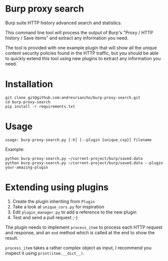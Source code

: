 # Burp proxy search 
Burp suite HTTP history advanced search and statistics.

This command line tool will process the output of Burp's 
"Proxy / HTTP history / Save items" and extract any information
you need.

The tool is provided with one example plugin that will show all
the unique content security policies found in the HTTP traffic,
but you should be able to quickly extend this tool using new
plugins to extract any information you need.

# Installation

```
git clone git@github.com:andresriancho/burp-proxy-search.git
cd burp-proxy-search
pip install -r requirements.txt
```

# Usage

```
usage: burp-proxy-search.py [-h] [--plugin {unique_csp}] filename
``` 

Example:

```
python burp-proxy-search.py ~/current-project/burp/saved.data
python burp-proxy-search.py ~/current-project/burp/saved.data --plugin your-amazing-plugin
```

# Extending using plugins

1. Create the plugin inheriting from `Plugin`
2. Take a look at `unique_cors.py` for inspiration 
3. Edit `plugin_manager.py` to add a reference to the new plugin
4. Test and send a pull request ;-)

The plugin needs to implement `process_item` to process each HTTP request
and response, and an `end` method which is called at the end to show the
result.

`process_item` takes a rather complex object as input, I recommend you
inspect it using `print(item.__dict__)`.
